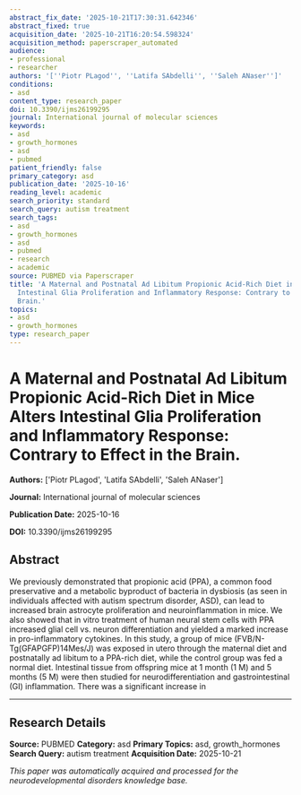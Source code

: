 ```yaml
---
abstract_fix_date: '2025-10-21T17:30:31.642346'
abstract_fixed: true
acquisition_date: '2025-10-21T16:20:54.598324'
acquisition_method: paperscraper_automated
audience:
- professional
- researcher
authors: '[''Piotr PLagod'', ''Latifa SAbdelli'', ''Saleh ANaser'']'
conditions:
- asd
content_type: research_paper
doi: 10.3390/ijms26199295
journal: International journal of molecular sciences
keywords:
- asd
- growth_hormones
- asd
- pubmed
patient_friendly: false
primary_category: asd
publication_date: '2025-10-16'
reading_level: academic
search_priority: standard
search_query: autism treatment
search_tags:
- asd
- growth_hormones
- asd
- pubmed
- research
- academic
source: PUBMED via Paperscraper
title: 'A Maternal and Postnatal Ad Libitum Propionic Acid-Rich Diet in Mice Alters
  Intestinal Glia Proliferation and Inflammatory Response: Contrary to Effect in the
  Brain.'
topics:
- asd
- growth_hormones
type: research_paper
---
```


# A Maternal and Postnatal Ad Libitum Propionic Acid-Rich Diet in Mice Alters Intestinal Glia Proliferation and Inflammatory Response: Contrary to Effect in the Brain.

**Authors:** ['Piotr PLagod', 'Latifa SAbdelli', 'Saleh ANaser']

**Journal:** International journal of molecular sciences

**Publication Date:** 2025-10-16

**DOI:** 10.3390/ijms26199295

## Abstract

We previously demonstrated that propionic acid (PPA), a common food preservative and a metabolic byproduct of bacteria in dysbiosis (as seen in individuals affected with autism spectrum disorder, ASD), can lead to increased brain astrocyte proliferation and neuroinflammation in mice. We also showed that in vitro treatment of human neural stem cells with PPA increased glial cell vs. neuron differentiation and yielded a marked increase in pro-inflammatory cytokines. In this study, a group of mice (FVB/N-Tg(GFAPGFP)14Mes/J) was exposed in utero through the maternal diet and postnatally ad libitum to a PPA-rich diet, while the control group was fed a normal diet. Intestinal tissue from offspring mice at 1 month (1 M) and 5 months (5 M) were then studied for neurodifferentiation and gastrointestinal (GI) inflammation. There was a significant increase in 

---

## Research Details

**Source:** PUBMED
**Category:** asd
**Primary Topics:** asd, growth_hormones
**Search Query:** autism treatment
**Acquisition Date:** 2025-10-21

*This paper was automatically acquired and processed for the neurodevelopmental disorders knowledge base.*
